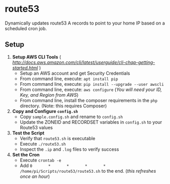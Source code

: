 # route53
Dynamically updates route53 A records to point to your home IP based on a scheduled cron job.

## Setup

1. **Setup AWS CLI Tools** ( _http://docs.aws.amazon.com/cli/latest/userguide/cli-chap-getting-started.html_ )
    + Setup an AWS account and get Security Credentials
    + From command line, execute: ```apt install pip```
    + From command line, execute: ```pip install --upgrade --user awscli```
    + From command line, execute: ```aws configure``` (_You will need your ID, Key, and Region from AWS_)
    + From command line, install the composer requirements in the ```php``` directory. (Note: this requires Composer) 
2. **Copy and Configure ```config.sh```**
    + Copy ```sample.config.sh``` and rename to ```config.sh```
    + Update the ZONEID and RECORDSET variables in ```config.sh``` to your Route53 values
3. **Test the Script**
    + Verify that ```route53.sh``` is executable 
    + Execute ```./route53.sh```
    + Inspect the ```.ip``` and ```.log``` files to verify success
4. **Set the Cron**
    + Execute ```crontab -e``` 
    + Add ```0       *       *       *       *       /home/pi/Scripts/route53/route53.sh``` to the end. (_this refreshes once an hour_)